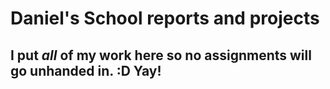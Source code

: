 # Daniel's School reports and projects
## I put _all_ of my work here so no assignments will go unhanded in. :D Yay!
